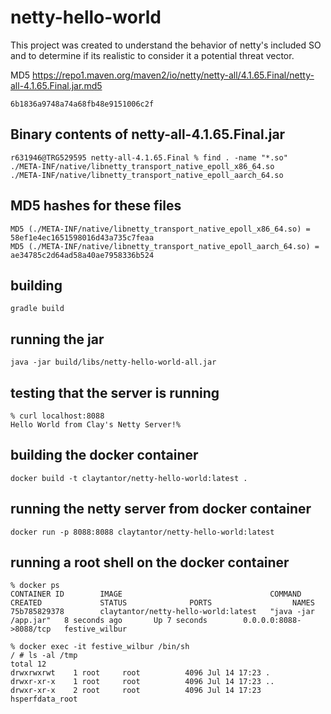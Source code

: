 # netty-hello-world

This project was created to understand the behavior of netty's included SO and to determine if its realistic to consider it a potential threat vector.


MD5 https://repo1.maven.org/maven2/io/netty/netty-all/4.1.65.Final/netty-all-4.1.65.Final.jar.md5

`6b1836a9748a74a68fb48e9151006c2f`


## Binary contents of netty-all-4.1.65.Final.jar

```
r631946@TRG529595 netty-all-4.1.65.Final % find . -name "*.so"
./META-INF/native/libnetty_transport_native_epoll_x86_64.so
./META-INF/native/libnetty_transport_native_epoll_aarch_64.so
```

## MD5 hashes for these files
```
MD5 (./META-INF/native/libnetty_transport_native_epoll_x86_64.so) = 58ef1e4ec1651598016d43a735c7feaa
MD5 (./META-INF/native/libnetty_transport_native_epoll_aarch_64.so) = ae34785c2d64ad58a40ae7958336b524
```

## building
`gradle build`

## running the jar
`java -jar build/libs/netty-hello-world-all.jar`

## testing that the server is running
```
% curl localhost:8088
Hello World from Clay's Netty Server!%     
```
## building the docker container
`docker build -t claytantor/netty-hello-world:latest .`

## running the netty server from docker container
`docker run -p 8088:8088 claytantor/netty-hello-world:latest`

## running a root shell on the docker container
```
% docker ps
CONTAINER ID        IMAGE                                 COMMAND                CREATED             STATUS              PORTS                  NAMES
75b785829378        claytantor/netty-hello-world:latest   "java -jar /app.jar"   8 seconds ago       Up 7 seconds        0.0.0.0:8088->8088/tcp   festive_wilbur

% docker exec -it festive_wilbur /bin/sh
/ # ls -al /tmp
total 12
drwxrwxrwt    1 root     root          4096 Jul 14 17:23 .
drwxr-xr-x    1 root     root          4096 Jul 14 17:23 ..
drwxr-xr-x    2 root     root          4096 Jul 14 17:23 hsperfdata_root
```